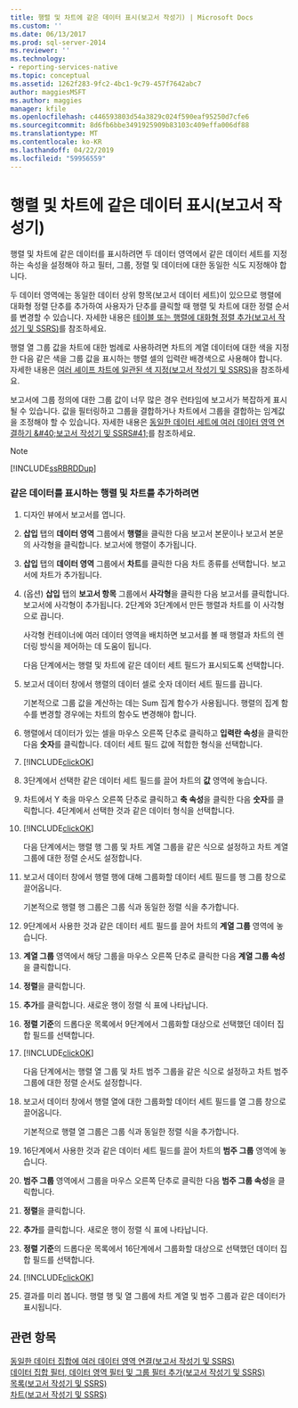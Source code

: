 ```yaml
---
title: 행렬 및 차트에 같은 데이터 표시(보고서 작성기) | Microsoft Docs
ms.custom: ''
ms.date: 06/13/2017
ms.prod: sql-server-2014
ms.reviewer: ''
ms.technology:
- reporting-services-native
ms.topic: conceptual
ms.assetid: 1262f283-9fc2-4bc1-9c79-457f7642abc7
author: maggiesMSFT
ms.author: maggies
manager: kfile
ms.openlocfilehash: c446593803d54a3829c024f590eaf95250d7cfe6
ms.sourcegitcommit: 8d6fb6bbe3491925909b83103c409effa006df88
ms.translationtype: MT
ms.contentlocale: ko-KR
ms.lasthandoff: 04/22/2019
ms.locfileid: "59956559"
---
```

# <a name="display-the-same-data-on-a-matrix-and-a-chart-report-builder"></a>행렬 및 차트에 같은 데이터 표시(보고서 작성기)
  행렬 및 차트에 같은 데이터를 표시하려면 두 데이터 영역에서 같은 데이터 세트를 지정하는 속성을 설정해야 하고 필터, 그룹, 정렬 및 데이터에 대한 동일한 식도 지정해야 합니다.  
  
 두 데이터 영역에는 동일한 데이터 상위 항목(보고서 데이터 세트)이 있으므로 행렬에 대화형 정렬 단추를 추가하여 사용자가 단추를 클릭할 때 행렬 및 차트에 대한 정렬 순서를 변경할 수 있습니다. 자세한 내용은 [테이블 또는 행렬에 대화형 정렬 추가&#40;보고서 작성기 및 SSRS&#41;](add-interactive-sort-to-a-table-or-matrix-report-builder-and-ssrs.md)를 참조하세요.  
  
 행렬 열 그룹 값을 차트에 대한 범례로 사용하려면 차트의 계열 데이터에 대한 색을 지정한 다음 같은 색을 그룹 값을 표시하는 행렬 셀의 입력란 배경색으로 사용해야 합니다. 자세한 내용은 [여러 셰이프 차트에 일관된 색 지정&#40;보고서 작성기 및 SSRS&#41;](charts-report-builder-and-ssrs.md)을 참조하세요.  
  
 보고서에 그룹 정의에 대한 그룹 값이 너무 많은 경우 런타임에 보고서가 복잡하게 표시될 수 있습니다. 값을 필터링하고 그룹을 결합하거나 차트에서 그룹을 결합하는 임계값을 조정해야 할 수 있습니다. 자세한 내용은 [동일한 데이터 세트에 여러 데이터 영역 연결하기 &amp;#40;보고서 작성기 및 SSRS#41;](linking-multiple-data-regions-to-the-same-dataset-report-builder-and-ssrs.md)를 참조하세요.  
  
> [!NOTE]  
>  [!INCLUDE[ssRBRDDup](../../includes/ssrbrddup-md.md)]  
  
### <a name="to-add-a-matrix-and-chart-to-display-the-same-data"></a>같은 데이터를 표시하는 행렬 및 차트를 추가하려면  
  
1.  디자인 뷰에서 보고서를 엽니다.  
  
2.  **삽입** 탭의 **데이터 영역** 그룹에서 **행렬**을 클릭한 다음 보고서 본문이나 보고서 본문의 사각형을 클릭합니다. 보고서에 행렬이 추가됩니다.  
  
3.  **삽입** 탭의 **데이터 영역** 그룹에서 **차트**를 클릭한 다음 차트 종류를 선택합니다. 보고서에 차트가 추가됩니다.  
  
4.  (옵션) **삽입** 탭의 **보고서 항목** 그룹에서 **사각형**을 클릭한 다음 보고서를 클릭합니다. 보고서에 사각형이 추가됩니다. 2단계와 3단계에서 만든 행렬과 차트를 이 사각형으로 끕니다.  
  
     사각형 컨테이너에 여러 데이터 영역을 배치하면 보고서를 볼 때 행렬과 차트의 렌더링 방식을 제어하는 데 도움이 됩니다.  
  
     다음 단계에서는 행렬 및 차트에 같은 데이터 세트 필드가 표시되도록 선택합니다.  
  
5.  보고서 데이터 창에서 행렬의 데이터 셀로 숫자 데이터 세트 필드를 끕니다.  
  
     기본적으로 그룹 값을 계산하는 데는 Sum 집계 함수가 사용됩니다. 행렬의 집계 함수를 변경할 경우에는 차트의 함수도 변경해야 합니다.  
  
6.  행렬에서 데이터가 있는 셀을 마우스 오른쪽 단추로 클릭하고 **입력란 속성**을 클릭한 다음 **숫자**를 클릭합니다. 데이터 세트 필드 값에 적합한 형식을 선택합니다.  
  
7.  [!INCLUDE[clickOK](../../includes/clickok-md.md)]  
  
8.  3단계에서 선택한 같은 데이터 세트 필드를 끌어 차트의 **값** 영역에 놓습니다.  
  
9. 차트에서 Y 축을 마우스 오른쪽 단추로 클릭하고 **축 속성**을 클릭한 다음 **숫자**를 클릭합니다. 4단계에서 선택한 것과 같은 데이터 형식을 선택합니다.  
  
10. [!INCLUDE[clickOK](../../includes/clickok-md.md)]  
  
     다음 단계에서는 행렬 행 그룹 및 차트 계열 그룹을 같은 식으로 설정하고 차트 계열 그룹에 대한 정렬 순서도 설정합니다.  
  
11. 보고서 데이터 창에서 행렬 행에 대해 그룹화할 데이터 세트 필드를 행 그룹 창으로 끌어옵니다.  
  
     기본적으로 행렬 행 그룹은 그룹 식과 동일한 정렬 식을 추가합니다.  
  
12. 9단계에서 사용한 것과 같은 데이터 세트 필드를 끌어 차트의 **계열 그룹** 영역에 놓습니다.  
  
13. **계열 그룹** 영역에서 해당 그룹을 마우스 오른쪽 단추로 클릭한 다음 **계열 그룹 속성**을 클릭합니다.  
  
14. **정렬**을 클릭합니다.  
  
15. **추가**를 클릭합니다. 새로운 행이 정렬 식 표에 나타납니다.  
  
16. **정렬 기준**의 드롭다운 목록에서 9단계에서 그룹화할 대상으로 선택했던 데이터 집합 필드를 선택합니다.  
  
17. [!INCLUDE[clickOK](../../includes/clickok-md.md)]  
  
     다음 단계에서는 행렬 열 그룹 및 차트 범주 그룹을 같은 식으로 설정하고 차트 범주 그룹에 대한 정렬 순서도 설정합니다.  
  
18. 보고서 데이터 창에서 행렬 열에 대한 그룹화할 데이터 세트 필드를 열 그룹 창으로 끌어옵니다.  
  
     기본적으로 행렬 열 그룹은 그룹 식과 동일한 정렬 식을 추가합니다.  
  
19. 16단계에서 사용한 것과 같은 데이터 세트 필드를 끌어 차트의 **범주 그룹** 영역에 놓습니다.  
  
20. **범주 그룹** 영역에서 그룹을 마우스 오른쪽 단추로 클릭한 다음 **범주 그룹 속성**을 클릭합니다.  
  
21. **정렬**을 클릭합니다.  
  
22. **추가**를 클릭합니다. 새로운 행이 정렬 식 표에 나타납니다.  
  
23. **정렬 기준**의 드롭다운 목록에서 16단계에서 그룹화할 대상으로 선택했던 데이터 집합 필드를 선택합니다.  
  
24. [!INCLUDE[clickOK](../../includes/clickok-md.md)]  
  
25. 결과를 미리 봅니다. 행렬 행 및 열 그룹에 차트 계열 및 범주 그룹과 같은 데이터가 표시됩니다.  
  
## <a name="see-also"></a>관련 항목  
 [동일한 데이터 집합에 여러 데이터 영역 연결&#40;보고서 작성기 및 SSRS&#41;](linking-multiple-data-regions-to-the-same-dataset-report-builder-and-ssrs.md)   
 [데이터 집합 필터, 데이터 영역 필터 및 그룹 필터 추가&#40;보고서 작성기 및 SSRS&#41;](add-dataset-filters-data-region-filters-and-group-filters.md)   
 [목록&#40;보고서 작성기 및 SSRS&#41;](tables-matrices-and-lists-report-builder-and-ssrs.md)   
 [차트&#40;보고서 작성기 및 SSRS&#41;](charts-report-builder-and-ssrs.md)  
  
  
